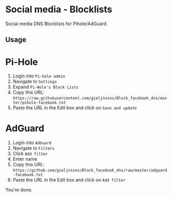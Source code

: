 # Social media - Blocklists
Social media DNS Blocklists for Pihole/AdGuard.

## Usage

# Pi-Hole
1. Login into `Pi-hole admin`
2. Navigate to `Settings`
3. Expand `Pi-Hole's Block Lists`
4. Copy this URL: `https://raw.githubusercontent.com/gieljnssns/Block_facebook_dns/master/pihole-facebook.txt`
5. Paste the URL in the Edit box and click on `Save and update`


# AdGuard
1. Login into `AdGuard`
2. Navigate to `Filters`
3. Click `Add filter`
4. Enter name
5. Copy this URL: `https://github.com/gieljnssns/Block_facebook_dns/raw/master/adguard-facebook.txt`
6. Paste the URL in the Edit box and click on `Add filter`

You're done. 
